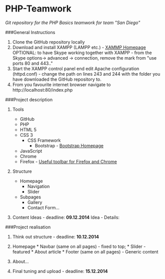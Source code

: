 PHP-Teamwork
============

*Git repository for the PHP Basics teamwork for team "San Diego"*

###General Instructions
1. Clone the GitHub repository locally
2. Download and install XAMPP (LAMPP etc.) - [XAMMP Homepage](https://www.apachefriends.org/index.html)
  OPTIONAL: to have Skype working together with XAMPP - from the Skype options-> advanced -> connection, remove the mark from "use ports 80 and 443.."
3. Start the XAMPP control panel end edit Apache configuration (httpd.conf) - change the path on lines 243 and 244 with the folder you have downloaded the GitHub repository to. 
4. From you favourite internet browser navigate to http://localhost:80/index.php

###Project description 
1. Tools
	- GitHub
	- PHP
	- HTML 5 
	- CSS 3
		- CSS Framework
			- Bootstrap - [Bootstrap Homepage](http://getbootstrap.com/)
	- JavaScript
	- Chrome 
	- Firefox - [Useful toolbar for Firefox and Chrome](http://chrispederick.com/work/web-developer/)

2. Structure
	- Homepage
		- Navigation
		- Slider
	- Subpages
		- Gallery
		- Contact Form...

3. Content Ideas - deadline: **09.12.2014**
			Idea - 
			Details:

					
###Project realisation					
1. Think out structure - deadline: **10.12.2014**
  1. Homepage
    * Navbar (same on all pages) - fixed to top;
	* Slider - featured
	* About article
	* Footer (same on all pages) - Generic content
  2. About...
 

2. Final tuning and upload - deadline: **15.12.2014**
